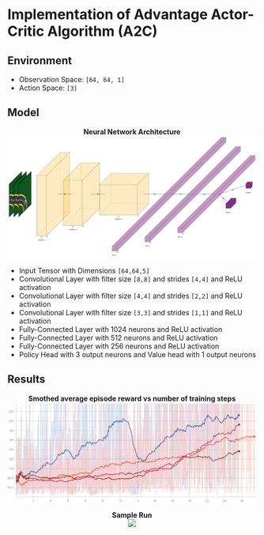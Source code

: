 # Implementation of Advantage Actor-Critic Algorithm (A2C)

## Environment

 - Observation Space: `[64, 64, 1]`
 - Action Space: `[3]`

## Model

<p align="center">
  <b>Neural Network Architecture</b><br>
  <img src="docs/diagram.png">
</p>

 - Input Tensor with Dimensions `[64,64,5]`
 - Convolutional Layer with filter size `[8,8]` and strides `[4,4]` and ReLU activation
 - Convolutional Layer with filter size `[4,4]` and strides `[2,2]` and ReLU activation
 - Convolutional Layer with filter size `[3,3]` and strides `[1,1]` and ReLU activation
 - Fully-Connected Layer with 1024 neurons and ReLU activation
 - Fully-Connected Layer with 512 neurons and ReLU activation
 - Fully-Connected Layer with 256 neurons and ReLU activation
 - Policy Head with 3 output neurons and Value head with 1 output neurons

 ## Results

<p align="center">
  <b>Smothed average episode reward vs number of training steps</b><br>
  <img src="docs/reward-chart.png">
</p>

<p align="center">
  <b>Sample Run</b><br>
  <img src="docs/run.gif">
</p>